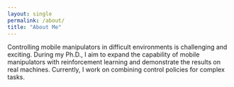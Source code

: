 ```yaml
---
layout: single
permalink: /about/
title: "About Me"
---
```


Controlling mobile manipulators in difficult environments is challenging and exciting. During my Ph.D., I aim to expand the capability of mobile manipulators with reinforcement learning and demonstrate the results on real machines. Currently, I work on combining control policies for complex tasks.